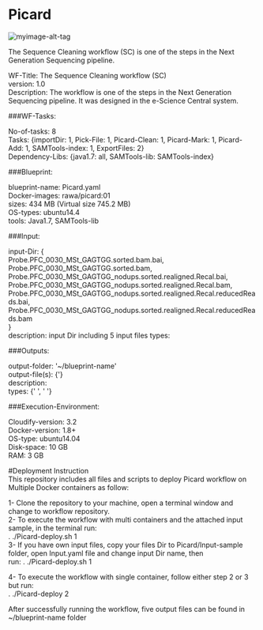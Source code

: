 # Picard
![myimage-alt-tag](https://github.com/WorkflowCenter-Repositories/Picard/raw/master/picard.png)
  
The Sequence Cleaning workflow (SC) is one of the steps in the Next Generation Sequencing pipeline.  
  
  WF-Title: The Sequence Cleaning workflow (SC)    
  version: 1.0    
  Description: The workflow is one of the steps in the Next Generation Sequencing pipeline. It was designed in the e-Science Central system.  
  
###WF-Tasks:  
  
  No-of-tasks: 8  
  Tasks: {importDir: 1, Pick-File: 1, Picard-Clean: 1, Picard-Mark: 1, Picard-Add: 1, SAMTools-index: 1, ExportFiles: 2}  
  Dependency-Libs: {java1.7: all, SAMTools-lib: SAMTools-index}   

###Blueprint:

  blueprint-name: Picard.yaml  
  Docker-images: rawa/picard:01  
  sizes: 434 MB (Virtual size 745.2 MB)  
  OS-types: ubuntu14.4  
  tools: Java1.7, SAMTools-lib  
  
###Input:  
  
  input-Dir:  {  
  Probe.PFC_0030_MSt_GAGTGG.sorted.bam.bai, Probe.PFC_0030_MSt_GAGTGG.sorted.bam,                                                       Probe.PFC_0030_MSt_GAGTGG_nodups.sorted.realigned.Recal.bai,                                                
  Probe.PFC_0030_MSt_GAGTGG_nodups.sorted.realigned.Recal.bam,                                                                          Probe.PFC_0030_MSt_GAGTGG_nodups.sorted.realigned.Recal.reducedReads.bai,                                                             Probe.PFC_0030_MSt_GAGTGG_nodups.sorted.realigned.Recal.reducedReads.bam  
              }  
  description: input Dir including 5 input files
  types: 

###Outputs:

  output-folder: '~/blueprint-name'  
  output-file(s): {'}  
  description:  
  types: {' ', ' '}  

###Execution-Environment:  
  
  Cloudify-version: 3.2  
  Docker-version: 1.8+  
  OS-type: ubuntu14.04  
  Disk-space: 10 GB  
  RAM: 3 GB  
  
#Deployment Instruction  
This repository includes all files and scripts to deploy Picard workflow on Multiple Docker containers as follow:  
  
1- Clone the repository to your machine, open a terminal window and change to workflow repository.  
2- To execute the workflow with multi containers and the attached input sample, in the terminal run:   
   . ./Picard-deploy.sh 1    
3- If you have own input files, copy your files Dir to Picard/Input-sample folder, open Input.yaml file and change input Dir name, then  
   run: . ./Picard-deploy.sh 1  
  
4- To execute the workflow with single container, follow either step 2 or 3 but run:    
   . ./Picard-deploy 2  
  
After successfully running the workflow, five output files can be found in ~/blueprint-name folder
